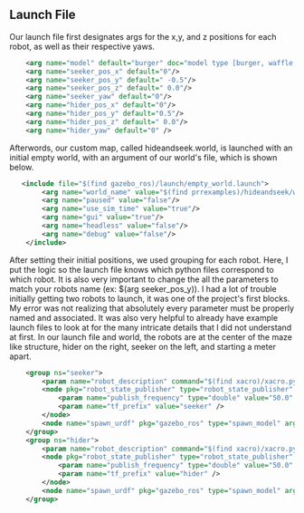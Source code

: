 ## Launch File

Our launch file first designates args for the x,y, and z positions for each robot, as well as their respective yaws. 

``` xml
    <arg name="model" default="burger" doc="model type [burger, waffle, waffle_pi]"/>
    <arg name="seeker_pos_x" default="0"/>
    <arg name="seeker_pos_y" default=" -0.5"/>
    <arg name="seeker_pos_z" default=" 0.0"/>
    <arg name="seeker_yaw" default="0"/>
    <arg name="hider_pos_x" default="0"/>
    <arg name="hider_pos_y" default="0.5"/>
    <arg name="hider_pos_z" default=" 0.0"/>
    <arg name="hider_yaw" default="0" />
```

Afterwords, our custom map, called hideandseek.world, is launched with an initial empty world, with an argument of our world's file, which is shown below.

``` xml 
   <include file="$(find gazebo_ros)/launch/empty_world.launch">
        <arg name="world_name" value="$(find prrexamples)/hideandseek/world/hideandseek.world"/>
        <arg name="paused" value="false"/>
        <arg name="use_sim_time" value="true"/>
        <arg name="gui" value="true"/>
        <arg name="headless" value="false"/>
        <arg name="debug" value="false"/>
    </include>
```

After setting their initial positions, we used grouping for each robot. Here, I put the logic so the launch file knows which python files correspond to which robot. It is also very important to change the all the parameters to match your robots name (ex: $(arg seeker_pos_y)). I had a lot of trouble initially getting two robots to launch, it was one of the project's first blocks. My error was not realizing that absolutely every parameter must be properly named and associated. It was also very helpful to already have example launch files to look at for the many intricate details that I did not understand at first. In our launch file and world, the robots are at the center of the maze like structure, hider on the right, seeker on the left, and starting a meter apart.

``` xml
    <group ns="seeker">
        <param name="robot_description" command="$(find xacro)/xacro.py $(find turtlebot3_description)/urdf/turtlebot3_$(arg model).urdf.xacro" />
        <node pkg="robot_state_publisher" type="robot_state_publisher" name="robot_state_publisher" output="screen">
            <param name="publish_frequency" type="double" value="50.0" />
            <param name="tf_prefix" value="seeker" />
        </node>
        <node name="spawn_urdf" pkg="gazebo_ros" type="spawn_model" args="-urdf -model seeker -x $(arg seeker_pos_x) -y $(arg seeker_pos_y) -z $(arg seeker_pos_z)          -Y $(arg seeker_yaw) -param robot_description" />
    </group>
    <group ns="hider">
        <param name="robot_description" command="$(find xacro)/xacro.py $(find turtlebot3_description)/urdf/turtlebot3_$(arg model).urdf.xacro" />
        <node pkg="robot_state_publisher" type="robot_state_publisher" name="robot_state_publisher" output="screen">
            <param name="publish_frequency" type="double" value="50.0" />
            <param name="tf_prefix" value="hider" />
        </node>
        <node name="spawn_urdf" pkg="gazebo_ros" type="spawn_model" args="-urdf -model hider -x $(arg hider_pos_x) -y $(arg hider_pos_y) -z $(arg hider_pos_z) -Y               $(arg hider_yaw) -param robot_description" />
    </group>
```
